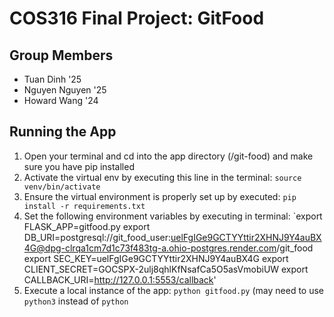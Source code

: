 # COS316 Final Project: GitFood #

## Group Members ##
* Tuan Dinh '25
* Nguyen Nguyen '25
* Howard Wang '24

## Running the App ##
1. Open your terminal and cd into the app directory (/git-food) and make sure you have pip installed
2. Activate the virtual env by executing this line in the terminal: `source venv/bin/activate`
3. Ensure the virtual environment is properly set up by executed: `pip install -r requirements.txt`
4. Set the following environment variables by executing in terminal: `export FLASK_APP=gitfood.py
export DB_URI=postgresql://git_food_user:uelFgIGe9GCTYYttir2XHNJ9Y4auBX4G@dpg-clrqa1cm7d1c73f483tg-a.ohio-postgres.render.com/git_food
export SEC_KEY=uelFgIGe9GCTYYttir2XHNJ9Y4auBX4G
export CLIENT_SECRET=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
export CALLBACK_URI=http://127.0.0.1:5553/callback'
5. Execute a local instance of the app: `python gitfood.py` (may need to use `python3` instead of `python`


